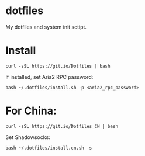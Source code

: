 # dotfiles
My dotfiles and system init sctipt.

# Install
```
curl -sSL https://git.io/Dotfiles | bash
```
If installed, set Aria2 RPC password:
```
bash ~/.dotfiles/install.sh -p <aria2_rpc_password>
```

# For China:
```
curl -sSL https://git.io/Dotfiles_CN | bash
```

Set Shadowsocks:
```
bash ~/.dotfiles/install.cn.sh -s
```